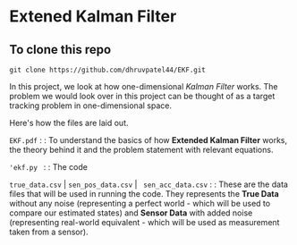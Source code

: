 # Extened Kalman Filter

## To clone this repo 

` git clone https://github.com/dhruvpatel44/EKF.git `


In this project, we look at how one-dimensional *Kalman Filter* works. The problem we would look over in this project can be thought of as a target tracking problem in one-dimensional space.

Here's how the files are laid out.

` EKF.pdf ` : : To understand the basics of how **Extended Kalman Filter** works, the theory behind it and the problem statement with relevant equations.

`'ekf.py ` : : The code 

` true_data.csv ` | ` sen_pos_data.csv ` | ` sen_acc_data.csv`  : : These are the data files that will be used in running the code. They represents the **True Data** without any noise (representing a perfect world - which will be used to compare our estimated states) and **Sensor Data** with added noise (representing real-world equivalent - which will be used as measurement taken from a sensor). 



